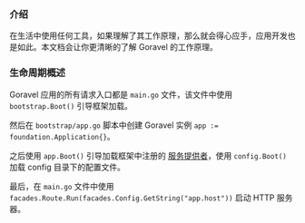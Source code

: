 ### 介绍

在生活中使用任何工具，如果理解了其工作原理，那么就会得心应手，应用开发也是如此。本文档会让你更清晰的了解 Goravel 的工作原理。

### 生命周期概述

Goravel 应用的所有请求入口都是 `main.go` 文件，该文件中使用 `bootstrap.Boot()` 引导框架加载。

然后在 `bootstrap/app.go` 脚本中创建 Goravel 实例 `app := foundation.Application{}`。

之后使用 `app.Boot()` 引导加载框架中注册的 [服务提供者](服务提供者.md)，使用 `config.Boot()` 加载 config 目录下的配置文件。

最后，在 `main.go` 文件中使用 `facades.Route.Run(facades.Config.GetString("app.host"))` 启动 HTTP 服务器。

